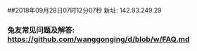 ##2018年09月28日07时12分07秒 新址: 142.93.249.29
### 兔友常见问题及解答: https://github.com/wanggonging/d/blob/w/FAQ.md
